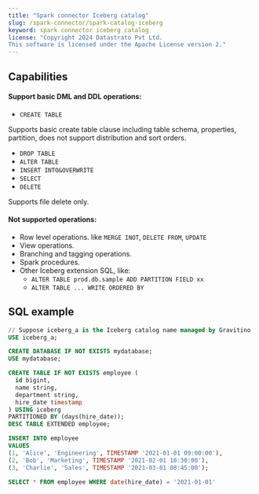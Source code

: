 ```yaml
---
title: "Spark connector Iceberg catalog"
slug: /spark-connector/spark-catalog-iceberg
keyword: spark connector iceberg catalog
license: "Copyright 2024 Datastrato Pvt Ltd.
This software is licensed under the Apache License version 2."
---
```


## Capabilities

#### Support basic DML and DDL operations:

- `CREATE TABLE` 
 
Supports basic create table clause including table schema, properties, partition, does not support distribution and sort orders.

- `DROP TABLE`
- `ALTER TABLE`
- `INSERT INTO&OVERWRITE`
- `SELECT`
- `DELETE` 
 
Supports file delete only.

#### Not supported operations:

- Row level operations. like `MERGE INOT`, `DELETE FROM`, `UPDATE`
- View operations.
- Branching and tagging operations.
- Spark procedures.
- Other Iceberg extension SQL, like:
  - `ALTER TABLE prod.db.sample ADD PARTITION FIELD xx`
  - `ALTER TABLE ... WRITE ORDERED BY`

## SQL example

```sql
// Suppose iceberg_a is the Iceberg catalog name managed by Gravitino
USE iceberg_a;

CREATE DATABASE IF NOT EXISTS mydatabase;
USE mydatabase;

CREATE TABLE IF NOT EXISTS employee (
  id bigint,
  name string,
  department string,
  hire_date timestamp
) USING iceberg
PARTITIONED BY (days(hire_date));
DESC TABLE EXTENDED employee;

INSERT INTO employee
VALUES
(1, 'Alice', 'Engineering', TIMESTAMP '2021-01-01 09:00:00'),
(2, 'Bob', 'Marketing', TIMESTAMP '2021-02-01 10:30:00'),
(3, 'Charlie', 'Sales', TIMESTAMP '2021-03-01 08:45:00');

SELECT * FROM employee WHERE date(hire_date) = '2021-01-01'
```
